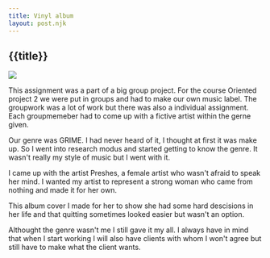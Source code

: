 ```yaml
---
title: Vinyl album
layout: post.njk
---
```

## {{title}}

<img class="work" src="{{ '/media/work2.png' | url }}">

This assignment was a part of a big group project. For the course Oriented project 2 we were put in groups and had to make our own music label. The groupwork was a lot of work but there was also a individual assignment. Each groupmemeber had to come up with a fictive artist within the gerne given.

Our genre was GRIME. I had never heard of it, I thought at first it was make up. So I went into research modus and started getting to know the genre. It wasn't really my style of music but I went with it.

I came up with the artist Preshes, a female artist who wasn't afraid to speak her mind. I wanted my artist to represent a strong woman who came from nothing and made it for her own.

This album cover I made for her to show she had some hard descisions in her life and that quitting sometimes looked easier but wasn't an option.

Althought the genre wasn't me I still gave it my all. I always have in mind that when I start working I will also have clients with whom I won't agree but still have to make what the client wants.
